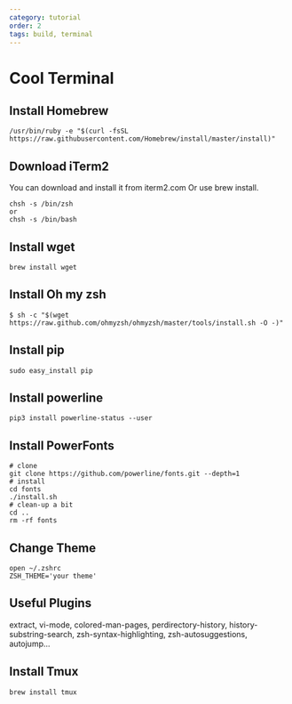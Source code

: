 ```yaml
---
category: tutorial
order: 2
tags: build, terminal
---
```

# Cool Terminal
## Install Homebrew
```
/usr/bin/ruby -e "$(curl -fsSL https://raw.githubusercontent.com/Homebrew/install/master/install)"
```
## Download iTerm2
You can download and install it from iterm2.com Or use brew install.
```
chsh -s /bin/zsh
or
chsh -s /bin/bash
```
## Install wget
```
brew install wget
```
## Install Oh my zsh
```
$ sh -c "$(wget https://raw.github.com/ohmyzsh/ohmyzsh/master/tools/install.sh -O -)"
```
## Install pip
```
sudo easy_install pip
```
## Install powerline
```
pip3 install powerline-status --user
```
## Install PowerFonts
```
# clone
git clone https://github.com/powerline/fonts.git --depth=1
# install
cd fonts
./install.sh
# clean-up a bit
cd ..
rm -rf fonts
```
## Change Theme
```
open ~/.zshrc
ZSH_THEME='your theme'
```
## Useful Plugins
extract, vi-mode, colored-man-pages, perdirectory-history, history-substring-search, zsh-syntax-highlighting, zsh-autosuggestions, autojump...
## Install Tmux
```
brew install tmux
```
